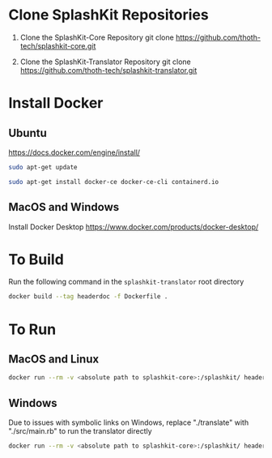 # Clone SplashKit Repositories
1. Clone the SplashKit-Core Repository
    git clone https://github.com/thoth-tech/splashkit-core.git

2. Clone the SplashKit-Translator Repository
    git clone https://github.com/thoth-tech/splashkit-translator.git

# Install Docker
## Ubuntu
https://docs.docker.com/engine/install/

```sh
sudo apt-get update
```
```sh 
sudo apt-get install docker-ce docker-ce-cli containerd.io
```

## MacOS and Windows
Install Docker Desktop
https://www.docker.com/products/docker-desktop/

# To Build

Run the following command in the `splashkit-translator` root directory

```sh
docker build --tag headerdoc -f Dockerfile .
```

# To Run
## MacOS and Linux

```sh
docker run --rm -v <absolute path to splashkit-core>:/splashkit/ headerdoc ./translate -i /splashkit/ -o /splashkit/generated -g cpp,docs,clib,python,pascal,csharp
```

## Windows
Due to issues with symbolic links on Windows, replace "./translate" with "./src/main.rb" to run the translator directly

```sh
docker run --rm -v <absolute path to splashkit-core>:/splashkit/ headerdoc ./src/main.rb -i /splashkit/ -o /splashkit/generated -g cpp,docs,clib,python,pascal,csharp
```
